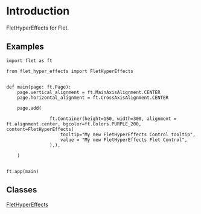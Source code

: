 # Introduction

FletHyperEffects for Flet.

## Examples

```
import flet as ft

from flet_hyper_effects import FletHyperEffects


def main(page: ft.Page):
    page.vertical_alignment = ft.MainAxisAlignment.CENTER
    page.horizontal_alignment = ft.CrossAxisAlignment.CENTER

    page.add(

                ft.Container(height=150, width=300, alignment = ft.alignment.center, bgcolor=ft.Colors.PURPLE_200, content=FletHyperEffects(
                    tooltip="My new FletHyperEffects Control tooltip",
                    value = "My new FletHyperEffects Flet Control", 
                ),),

    )


ft.app(main)
```

## Classes

[FletHyperEffects](FletHyperEffects.md)


